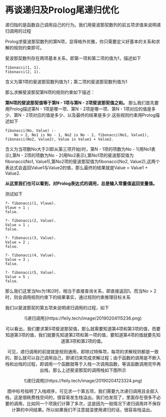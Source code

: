 # 再谈递归及Prolog尾递归优化

递归指的是函数自己调用自己的行为。我们用斐波那契数列的前五项求值来说明递归调用的过程

Prolog求斐波那契数列的第N项，显得格外优雅，你只需要定义好基本的关系和求解的规则约束即可。

斐波那契数列存在两项基本关系，即第一项和第二项的值为1，描述如下

```
fibonacci(1, 1).
fibonacci(2, 1).
```

含义为第1项的斐波那契数列值为1；第二项的斐波那契数列值为1

那么求解斐波那契第N项的规则约束如下描述：

**第N项的斐波那契值等于第N - 1项与第N - 2项斐波那契值之和。** 那么我们首先要用Prolog描述第N - 1项是哪一项、第N - 2项是哪一项、第N - 1项对应的值是多少、第N - 2项对应的值是多少、以及最终的结果是多少.这些规则约束用Prolog描述如下

```
fibonacci(No, Value) :- 
    No > 2, No1 is No - 1, No2 is No - 2, fibonacci(No1, Value1), fibonacci(No2, Value2), Value is Value1 + Value2.
```

含义为当项数No大于2(即从第三项开始)时，第N - 1项的项数为No - 1(用No1表示),第N - 2项的项数为No - 2(用No2表示),第No1项的斐波那契值为fibonacci(No1, Value1),第No2项的斐波那契值为fibonacci(No2, Value2),这两个表达式会返回Value1与Value2的值，那么最终的结果就是Value = Value1 + Value2.

**从这里我们也可以看到，对Prolog表达式的调用，总是输入常量值返回变量值。**

测试如下

```
?- fibonacci(1, Vlaue).
Vlaue = 1 ;
false.

?- fibonacci(2, Value).
Value = 1 ;
false.

?- fibonacci(3, Value).
Value = 2 ;
false.

?- fibonacci(4, Value).
Value = 3 ;
false.

?- fibonacci(5, Value).
Value = 5 ;
false.
```

那么我们这里当No为1和2时，相当于直接查询关系，即直接返回1。而当No > 2时，则会调用规则约束下的结果事实，通过规则约束推理目标关系

我们以斐波那契的第五项来说明递归调用的过程，如下

<div align=center>![递归调用](https://feily.tech/image/20190204115236.png)

可以看出，我们要求第5项斐波那契值，那么就需要知道第4项和第3项的值，而要知道第3项的值，我们就要先知道第2项和第一项的值，要知道第4项的值就要先知道第3项和第2项的值。

可见，递归调用的前提就是规则通用，即除过特殊项，每项的求解规则都是一致的，那么就可以自己调用自己，即递归来完成求解过程；由于函数的调用是不断入栈和出栈的过程，即调用一个函数就等于入栈一次调用函数，等该函数调用完毕再出栈，那么上述斐波那契的调用栈如下图所示

<div align=center>![递归调用](https://feily.tech/image/20190204123324.png)

图中标号指明了入栈顺序，可见求一个第五项，我们需要九次递归调用且全部入栈，这是很耗费栈空间的，很容易发生栈溢出。我们也发现了，里面存在很多不必要的调用，比如同一个项我们计算了多次，这是因为一般情况下递归调用并不保存计算的中间结果。所以如果我们不注意就滥使用递归的话，很容易栈溢出。

